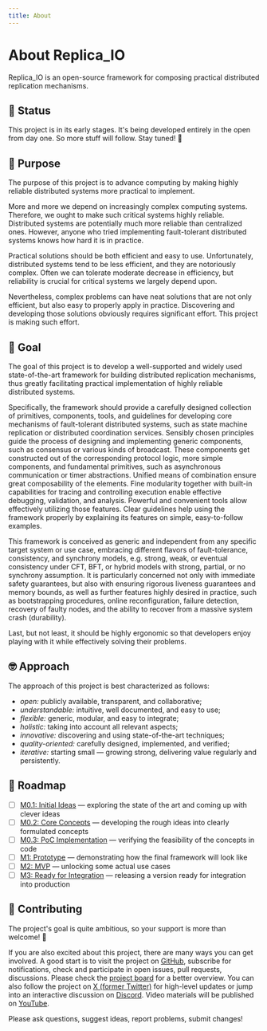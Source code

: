 ```yaml
---
title: About
---
```


# About Replica_IO

Replica_IO is an open-source framework for composing practical
distributed replication mechanisms.

## 🌱 Status

This project is in its early stages. It's being developed entirely in
the open from day one. So more stuff will follow. Stay tuned! 📡

## 🌟 Purpose

The purpose of this project is to advance computing by making highly
reliable distributed systems more practical to implement.

More and more we depend on increasingly complex computing systems.
Therefore, we ought to make such critical systems highly reliable.
Distributed systems are potentially much more reliable than
centralized ones. However, anyone who tried implementing
fault-tolerant distributed systems knows how hard it is in practice.

Practical solutions should be both efficient and easy to use.
Unfortunately, distributed systems tend to be less efficient, and they
are notoriously complex. Often we can tolerate moderate decrease in
efficiency, but reliability is crucial for critical systems we largely
depend upon.

Nevertheless, complex problems can have neat solutions that are not
only efficient, but also easy to properly apply in practice.
Discovering and developing those solutions obviously requires
significant effort. This project is making such effort.

## 🎯 Goal

The goal of this project is to develop a well-supported and widely
used state-of-the-art framework for building distributed replication
mechanisms, thus greatly facilitating practical implementation of
highly reliable distributed systems.

Specifically, the framework should provide a carefully designed
collection of primitives, components, tools, and guidelines for
developing core mechanisms of fault-tolerant distributed systems, such
as state machine replication or distributed coordination services.
Sensibly chosen principles guide the process of designing and
implementing generic components, such as consensus or various kinds of
broadcast. These components get constructed out of the corresponding
protocol logic, more simple components, and fundamental primitives,
such as asynchronous communication or timer abstractions. Unified
means of combination ensure great composability of the elements. Fine
modularity together with built-in capabilities for tracing and
controlling execution enable effective debugging, validation, and
analysis. Powerful and convenient tools allow effectively utilizing
those features. Clear guidelines help using the framework properly by
explaining its features on simple, easy-to-follow examples.

This framework is conceived as generic and independent from any
specific target system or use case, embracing different flavors of
fault-tolerance, consistency, and synchrony models, e.g. strong, weak,
or eventual consistency under CFT, BFT, or hybrid models with strong,
partial, or no synchrony assumption. It is particularly concerned not
only with immediate safety guarantees, but also with ensuring rigorous
liveness guarantees and memory bounds, as well as further features
highly desired in practice, such as bootstrapping procedures, online
reconfiguration, failure detection, recovery of faulty nodes, and
the ability to recover from a massive system crash (durability).

Last, but not least, it should be highly ergonomic so that developers
enjoy playing with it while effectively solving their problems.

## 🤓 Approach

The approach of this project is best characterized as follows:

  * _open:_ publicly available, transparent, and collaborative;
  * _understandable:_ intuitive, well documented, and easy to use;
  * _flexible:_ generic, modular, and easy to integrate;
  * _holistic:_ taking into account all relevant aspects;
  * _innovative:_ discovering and using state-of-the-art techniques;
  * _quality-oriented:_ carefully designed, implemented, and verified;
  * _iterative:_ starting small — growing strong, delivering value
    regularly and persistently.

## 🏁 Roadmap

- [ ] [M0.1: Initial Ideas](https://github.com/replica-io/replica-io/milestone/1) — exploring the state of the art and coming up with clever ideas
- [ ] [M0.2: Core Concepts](https://github.com/replica-io/replica-io/milestone/2) — developing the rough ideas into clearly formulated concepts
- [ ] [M0.3: PoC Implementation](https://github.com/replica-io/replica-io/milestone/3) — verifying the feasibility of the concepts in code
- [ ] [M1: Prototype](https://github.com/replica-io/replica-io/milestone/4) — demonstrating how the final framework will look like
- [ ] [M2: MVP](https://github.com/replica-io/replica-io/milestone/5) — unlocking some actual use cases
- [ ] [M3: Ready for Integration](https://github.com/replica-io/replica-io/milestone/6) — releasing a version ready for integration into production

## 🙏 Contributing

The project's goal is quite ambitious, so your support is more than
welcome! 🤗

If you are also excited about this project, there are many ways you
can get involved. A good start is to visit the project on
[GitHub][github-replica-io], subscribe for notifications, check and
participate in open issues, pull requests, discussions. Please check
the [project board][project-board] for a better overview. You can also
follow the project on [X (former Twitter)][x-replica-io] for
high-level updates or jump into an interactive discussion on
[Discord][discord-replica-io]. Video materials will be published on
[YouTube][youtube-replica-io].

Please ask questions, suggest ideas, report problems, submit changes!

[github-replica-io]: https://github.com/replica-io/replica-io
[project-board]: https://github.com/orgs/replica-io/projects/1
[x-replica-io]: https://x.com/Replica_IO
[discord-replica-io]: https://discord.gg/CzPfN75URD
[youtube-replica-io]: https://www.youtube.com/@Replica_IO

